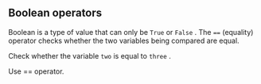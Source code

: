 ## Boolean operators

Boolean is a type of value that can only be `True` or `False` . The `==` (equality) operator checks whether the two variables being compared are equal.  
  
Check whether the variable `two` is equal to `three` .  

<div class='hint'>Use == operator.</div>
